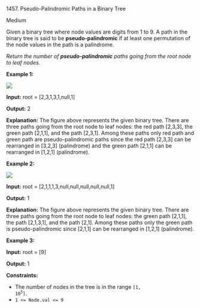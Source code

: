 1457\. Pseudo-Palindromic Paths in a Binary Tree

Medium

Given a binary tree where node values are digits from 1 to 9. A path in the binary tree is said to be **pseudo-palindromic** if at least one permutation of the node values in the path is a palindrome.

_Return the number of **pseudo-palindromic** paths going from the root node to leaf nodes._

**Example 1:**

![](https://leetcode-in-java.github.io/src/main/java/g1401_1500/s1457_pseudo_palindromic_paths_in_a_binary_tree/palindromic_paths_1.png)

**Input:** root = [2,3,1,3,1,null,1]

**Output:** 2

**Explanation:** The figure above represents the given binary tree. There are three paths going from the root node to leaf nodes: the red path [2,3,3], the green path [2,1,1], and the path [2,3,1]. Among these paths only red path and green path are pseudo-palindromic paths since the red path [2,3,3] can be rearranged in [3,2,3] (palindrome) and the green path [2,1,1] can be rearranged in [1,2,1] (palindrome).

**Example 2:**

**![](https://leetcode-in-java.github.io/src/main/java/g1401_1500/s1457_pseudo_palindromic_paths_in_a_binary_tree/palindromic_paths_2.png)**

**Input:** root = [2,1,1,1,3,null,null,null,null,null,1]

**Output:** 1

**Explanation:** The figure above represents the given binary tree. There are three paths going from the root node to leaf nodes: the green path [2,1,1], the path [2,1,3,1], and the path [2,1]. Among these paths only the green path is pseudo-palindromic since [2,1,1] can be rearranged in [1,2,1] (palindrome).

**Example 3:**

**Input:** root = [9]

**Output:** 1

**Constraints:**

*   The number of nodes in the tree is in the range <code>[1, 10<sup>5</sup>]</code>.
*   `1 <= Node.val <= 9`
